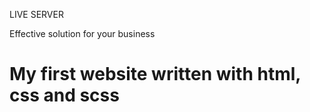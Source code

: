 <a hreff="https://adriansiwek.github.io/goit-markup-hw-08/">LIVE SERVER</a>

Effective solution for your business


<h1 class="ls">My first website written with html, css and scss</h1>